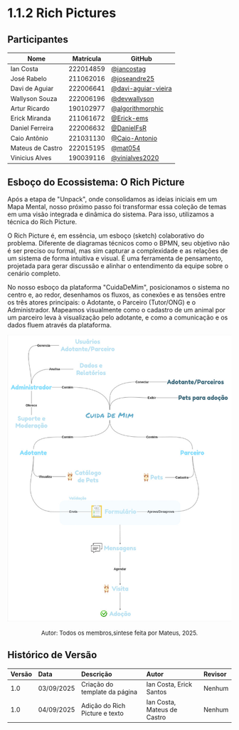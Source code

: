# 1.1.2 Rich Pictures

## Participantes

| Nome | Matrícula | GitHub |
|------|-----------|--------|
| Ian Costa | 222014859 | [@iancostag](https://github.com/iancostag) |
| José Rabelo | 211062016 | [@joseandre25](https://github.com/joseandre25) |
| Davi de Aguiar | 222006641 | [@davi-aguiar-vieira](https://github.com/davi-aguiar-vieira) |
| Wallyson Souza | 222006196 | [@devwallyson](https://github.com/devwallyson) |
| Artur Ricardo | 190102977 | [@algorithmorphic](https://github.com/algorithmorphic) |
| Erick Miranda | 211061672 | [@Erick-ems](https://github.com/Erick-ems) |
| Daniel Ferreira | 222006632 | [@DanielFsR](https://github.com/DanielFsR) |
| Caio Antônio | 221031130 | [@Caio-Antonio](https://github.com/Caio-Antonio) |
| Mateus de Castro | 222015195 | [@mat054](https://github.com/mat054) |
| Vinicius Alves | 190039116 | [@vinialves2020](https://github.com/vinialves2020) |

## Esboço do Ecossistema: O Rich Picture

Após a etapa de "Unpack", onde consolidamos as ideias iniciais em um Mapa Mental, nosso próximo passo foi transformar essa coleção de temas em uma visão integrada e dinâmica do sistema. Para isso, utilizamos a técnica do Rich Picture.

O Rich Picture é, em essência, um esboço (sketch) colaborativo do problema. Diferente de diagramas técnicos como o BPMN, seu objetivo não é ser preciso ou formal, mas sim capturar a complexidade e as relações de um sistema de forma intuitiva e visual. É uma ferramenta de pensamento, projetada para gerar discussão e alinhar o entendimento da equipe sobre o cenário completo.

No nosso esboço da plataforma "CuidaDeMim", posicionamos o sistema no centro e, ao redor, desenhamos os fluxos, as conexões e as tensões entre os três atores principais: o Adotante, o Parceiro (Tutor/ONG) e o Administrador. Mapeamos visualmente como o cadastro de um animal por um parceiro leva à visualização pelo adotante, e como a comunicação e os dados fluem através da plataforma.

<div>

![Rich Picture](rich_picture.jpg)
<div  style="text-align: center">

<font size="2"><p style="text-align: center">Autor: Todos os membros,sintese feita por Mateus, 2025.</p></font>
</div>

## Histórico de Versão

</div>

| Versão | Data | Descrição | Autor | Revisor |
| :--- | :--- | :--- | :--- | :--- |
| 1.0 | 03/09/2025 | Criação do template da página | Ian Costa, Erick Santos | Nenhum |
| 1.0 | 04/09/2025 | Adição do Rich Picture e texto | Ian Costa, Mateus de Castro | Nenhum |